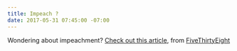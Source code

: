 ```yaml
---
title: Impeach ?
date: 2017-05-31 07:45:00 -07:00
---
```


Wondering about impeachment?  [Check out this article](https://fivethirtyeight.com/features/chance-donald-trump-impeached/), from  [FiveThirtyEight](https://en.wikipedia.org/wiki/FiveThirtyEight)